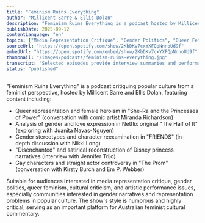 ```yaml
---
title: "Feminism Ruins Everything"
author: "Millicent Sarre & Ellis Dolan"
description: "Feminism Ruins Everything is a podcast hosted by Millicent Sarre and Ellis Dolan, critiquing film, television, musical theater, and popular culture works from a feminist perspective. With a humorous and highly critical style, emphasizing 'friendly feminism' and cultural deconstruction, the content covers queer representation, gender stereotypes, artistic philosophy, and media renarration, representing one of the cultural feminist voices in the Australian context."
publishDate: 2025-09-12
contentLanguage: "en"
topics: ["Media Representation Critique", "Gender Politics", "Queer Feminism", "Cultural Critique"]
sourceUrl: "https://open.spotify.com/show/2KbDKv7cxYXFQpNnnoUd9f"
embedUrl: "https://open.spotify.com/embed/show/2KbDKv7cxYXFQpNnnoUd9f"
thumbnail: "/images/podcasts/feminism-ruins-everything.jpg"
transcript: "Selected episodes provide interview summaries and performance links, see acast.com or hosts' social media"
status: "published"
---
```


"Feminism Ruins Everything" is a podcast critiquing popular culture from a feminist perspective, hosted by Millicent Sarre and Ellis Dolan, featuring content including:

- Queer representation and female heroism in "She-Ra and the Princesses of Power" (conversation with comic artist Miranda Richardson)
- Analysis of gender and love expression in Netflix original "The Half of It" (exploring with Juanita Navas-Nguyen)
- Gender stereotypes and character reexamination in "FRIENDS" (in-depth discussion with Nikki Long)
- "Disenchanted" and satirical reconstruction of Disney princess narratives (interview with Jennifer Trijo)
- Gay characters and straight actor controversy in "The Prom" (conversation with Kirsty Burch and Em P. Webber)

Suitable for audiences interested in media representation critique, gender politics, queer feminism, cultural criticism, and artistic performance issues, especially communities interested in gender narratives and representation problems in popular culture. The show's style is humorous and highly critical, serving as an important platform for Australian feminist cultural commentary.